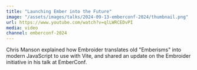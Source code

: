```yaml
---
title: "Launching Ember into the Future"
image: "/assets/images/talks/2024-09-13-emberconf-2024/thumbnail.png"
url: https://www.youtube.com/watch?v=qlLWRCEDvPI
media: video
channel: emberconf-2024
---
```


Chris Manson explained how Embroider translates old "Emberisms" into modern JavaScript to use with Vite, and shared an update on the Embroider initiative in his talk at EmberConf.
